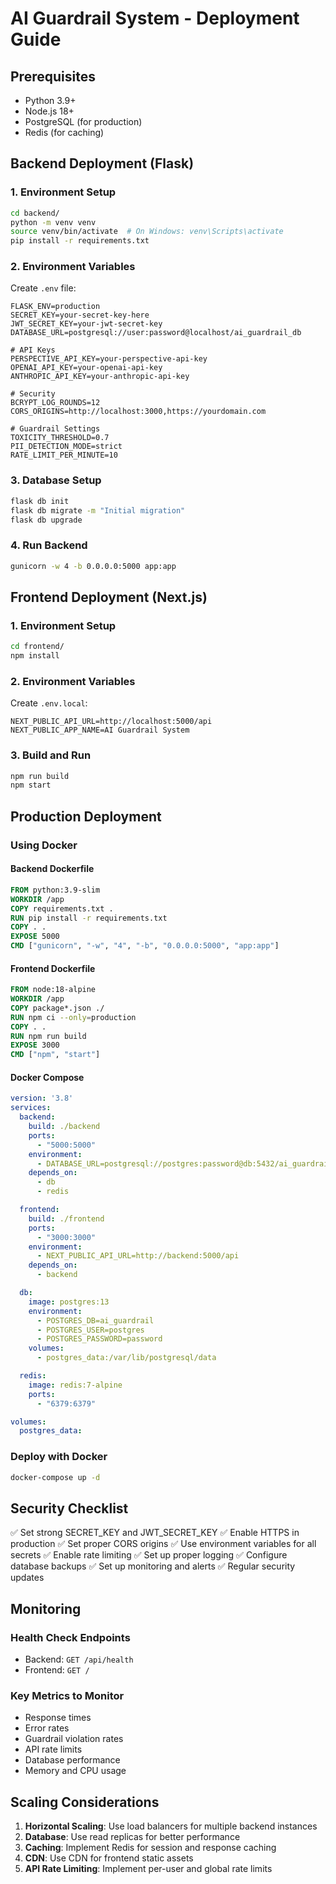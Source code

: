 # AI Guardrail System - Deployment Guide

## Prerequisites
- Python 3.9+
- Node.js 18+
- PostgreSQL (for production)
- Redis (for caching)

## Backend Deployment (Flask)

### 1. Environment Setup
```bash
cd backend/
python -m venv venv
source venv/bin/activate  # On Windows: venv\Scripts\activate
pip install -r requirements.txt
```

### 2. Environment Variables
Create `.env` file:
```
FLASK_ENV=production
SECRET_KEY=your-secret-key-here
JWT_SECRET_KEY=your-jwt-secret-key
DATABASE_URL=postgresql://user:password@localhost/ai_guardrail_db

# API Keys
PERSPECTIVE_API_KEY=your-perspective-api-key
OPENAI_API_KEY=your-openai-api-key
ANTHROPIC_API_KEY=your-anthropic-api-key

# Security
BCRYPT_LOG_ROUNDS=12
CORS_ORIGINS=http://localhost:3000,https://yourdomain.com

# Guardrail Settings
TOXICITY_THRESHOLD=0.7
PII_DETECTION_MODE=strict
RATE_LIMIT_PER_MINUTE=10
```

### 3. Database Setup
```bash
flask db init
flask db migrate -m "Initial migration"
flask db upgrade
```

### 4. Run Backend
```bash
gunicorn -w 4 -b 0.0.0.0:5000 app:app
```

## Frontend Deployment (Next.js)

### 1. Environment Setup
```bash
cd frontend/
npm install
```

### 2. Environment Variables
Create `.env.local`:
```
NEXT_PUBLIC_API_URL=http://localhost:5000/api
NEXT_PUBLIC_APP_NAME=AI Guardrail System
```

### 3. Build and Run
```bash
npm run build
npm start
```

## Production Deployment

### Using Docker

#### Backend Dockerfile
```dockerfile
FROM python:3.9-slim
WORKDIR /app
COPY requirements.txt .
RUN pip install -r requirements.txt
COPY . .
EXPOSE 5000
CMD ["gunicorn", "-w", "4", "-b", "0.0.0.0:5000", "app:app"]
```

#### Frontend Dockerfile
```dockerfile
FROM node:18-alpine
WORKDIR /app
COPY package*.json ./
RUN npm ci --only=production
COPY . .
RUN npm run build
EXPOSE 3000
CMD ["npm", "start"]
```

#### Docker Compose
```yaml
version: '3.8'
services:
  backend:
    build: ./backend
    ports:
      - "5000:5000"
    environment:
      - DATABASE_URL=postgresql://postgres:password@db:5432/ai_guardrail
    depends_on:
      - db
      - redis

  frontend:
    build: ./frontend
    ports:
      - "3000:3000"
    environment:
      - NEXT_PUBLIC_API_URL=http://backend:5000/api
    depends_on:
      - backend

  db:
    image: postgres:13
    environment:
      - POSTGRES_DB=ai_guardrail
      - POSTGRES_USER=postgres
      - POSTGRES_PASSWORD=password
    volumes:
      - postgres_data:/var/lib/postgresql/data

  redis:
    image: redis:7-alpine
    ports:
      - "6379:6379"

volumes:
  postgres_data:
```

### Deploy with Docker
```bash
docker-compose up -d
```

## Security Checklist

✅ Set strong SECRET_KEY and JWT_SECRET_KEY
✅ Enable HTTPS in production
✅ Set proper CORS origins
✅ Use environment variables for all secrets
✅ Enable rate limiting
✅ Set up proper logging
✅ Configure database backups
✅ Set up monitoring and alerts
✅ Regular security updates

## Monitoring

### Health Check Endpoints
- Backend: `GET /api/health`
- Frontend: `GET /`

### Key Metrics to Monitor
- Response times
- Error rates
- Guardrail violation rates
- API rate limits
- Database performance
- Memory and CPU usage

## Scaling Considerations

1. **Horizontal Scaling**: Use load balancers for multiple backend instances
2. **Database**: Use read replicas for better performance
3. **Caching**: Implement Redis for session and response caching
4. **CDN**: Use CDN for frontend static assets
5. **API Rate Limiting**: Implement per-user and global rate limits